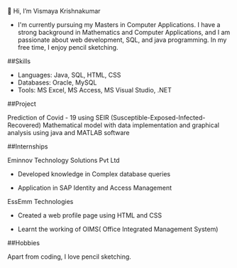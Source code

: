  👋 Hi, I’m Vismaya Krishnakumar
- I'm currently pursuing my Masters in Computer Applications. I have a strong background in Mathematics and Computer Applications, and I am passionate about web development, SQL, and java programming. In my free time, I enjoy pencil sketching.

##Skills
- Languages: Java, SQL, HTML, CSS
- Databases: Oracle, MySQL
- Tools: MS Excel, MS Access, MS Visual Studio, .NET
  
##Project

Prediction of Covid - 19 using SEIR (Susceptible-Exposed-Infected-Recovered) Mathematical model
with data implementation and graphical analysis
using java and MATLAB software


##Internships

Eminnov Technology Solutions Pvt Ltd

- Developed knowledge in Complex database queries

- Application in SAP Identity and Access Management

EssEmm Technologies 

- Created a web profile page using HTML and CSS

- Learnt the working of OIMS( Office Integrated
Management System)


##Hobbies

Apart from coding, I love pencil sketching.

<!---
Vismaya16/Vismaya16 is a ✨ special ✨ repository because its `README.md` (this file) appears on your GitHub profile.
You can click the Preview link to take a look at your changes.
--->

